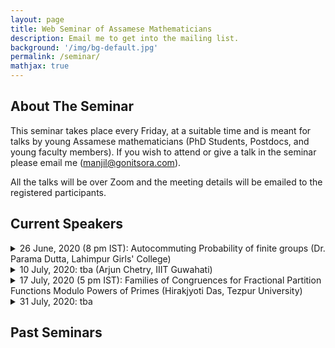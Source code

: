 ```yaml
---
layout: page
title: Web Seminar of Assamese Mathematicians
description: Email me to get into the mailing list.
background: '/img/bg-default.jpg'
permalink: /seminar/
mathjax: true
---
```


## About The Seminar

This seminar takes place every Friday, at a suitable time and is meant for talks by young Assamese mathematicians (PhD Students, Postdocs, and young faculty members). If you wish to attend or give a talk in the seminar please email me (manjil@gonitsora.com). 

All the talks will be over Zoom and the meeting details will be emailed to the registered participants.

## Current Speakers

<details>
<summary>26 June, 2020 (8 pm IST): Autocommuting Probability of finite groups (Dr. Parama Dutta, Lahimpur Girls' College)</summary>
Let G be a finite group and Aut(G) the automorphism group of G. The
autocommuting probability of G, denoted by Pr(G; Aut(G)), is the probability
that a randomly chosen automorphism of G fixes a randomly chosen element of
G. In the talk, we study Pr(G; Aut(G)) through certain computing formula and
bounds. We also discuss certain characterizations of G through Pr(G; Aut(G)).
</details>

<details>
<summary>10 July, 2020: tba (Arjun Chetry, IIIT Guwahati)</summary>
tba
</details>

<details>
<summary>17 July, 2020 (5 pm IST): Families of Congruences for Fractional Partition Functions Modulo Powers of Primes (Hirakjyoti Das, Tezpur University)</summary>
Recently, Chan and Wang (Fractional powers of the generating function for the partition function.
Acta Arith. 187(1), 59--80 (2019)) studied the fractional powers of the generating function for the partition
function and found several congruences satisfied by the corresponding coefficients. In this talk, we find
some new families of congruences modulo powers of primes. We also find analogous results for the coefficients
of the fractional powers of the generating function for the 2-color partition function.
</details>

<details>
<summary>31 July, 2020: tba </summary>
tba
</details>

## Past Seminars
